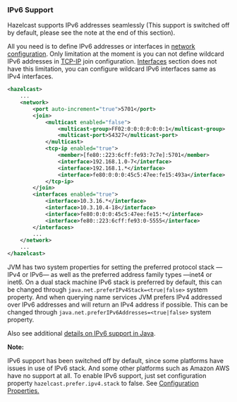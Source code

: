 
### IPv6 Support

Hazelcast supports IPv6 addresses seamlessly (This support is switched off by default, please see the note at the end of this section).

All you need is to define IPv6 addresses or interfaces in [network configuration](#network-configuration). Only limitation at the moment is you can not define wildcard IPv6 addresses in [TCP-IP](#configuring-tcp-ip-cluster) join configuration. [Interfaces](#specifying-network-interfaces) section does not have this limitation, you can configure wildcard IPv6 interfaces same as IPv4 interfaces.

```xml
<hazelcast>
    ...
    <network>
        <port auto-increment="true">5701</port>
        <join>
            <multicast enabled="false">
                <multicast-group>FF02:0:0:0:0:0:0:1</multicast-group>
                <multicast-port>54327</multicast-port>
            </multicast>
            <tcp-ip enabled="true">
                <member>[fe80::223:6cff:fe93:7c7e]:5701</member>
                <interface>192.168.1.0-7</interface>
                <interface>192.168.1.*</interface>
                <interface>fe80:0:0:0:45c5:47ee:fe15:493a</interface>
            </tcp-ip>
        </join>
        <interfaces enabled="true">
            <interface>10.3.16.*</interface>
            <interface>10.3.10.4-18</interface>
            <interface>fe80:0:0:0:45c5:47ee:fe15:*</interface>
            <interface>fe80::223:6cff:fe93:0-5555</interface>
        </interfaces>
        ...
    </network>
    ...
</hazelcast>
```
JVM has two system properties for setting the preferred protocol stack —IPv4 or IPv6— as well as the preferred address family types —inet4 or inet6. On a dual stack machine IPv6 stack is preferred by default, this can be changed through `java.net.preferIPv4Stack=<true|false>` system property. And when querying name services JVM prefers IPv4 addressed over IPv6 addresses and will return an IPv4 address if possible. This can be changed through `java.net.preferIPv6Addresses=<true|false>` system property.

Also see additional [details on IPv6 support in Java](http://docs.oracle.com/javase/1.5.0/docs/guide/net/ipv6_guide/query.html#details).

**Note:**

IPv6 support has been switched off by default, since some platforms have issues in use of IPv6 stack. And some other platforms such as Amazon AWS have no support at all. To enable IPv6 support, just set configuration property `hazelcast.prefer.ipv4.stack` to false. See [Configuration Properties.](#advanced-configuration-properties)

